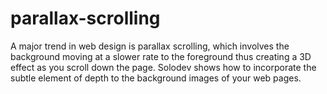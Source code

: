 # parallax-scrolling
A major trend in web design is parallax scrolling, which involves the background moving at a slower rate to the foreground thus creating a 3D effect as you scroll down the page. Solodev shows how to incorporate the subtle element of depth to the background images of your web pages.
